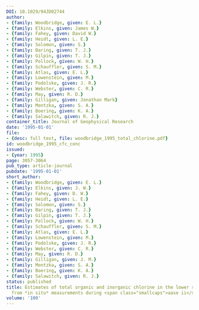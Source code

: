 ```yaml
---
DOI: 10.1029/94JD02744
author:
- {family: Woodbridge, given: E. L.}
- {family: Elkins, given: James W.}
- {family: Fahey, given: David W.}
- {family: Heidt, given: L. E.}
- {family: Solomon, given: S.}
- {family: Baring, given: T. J.}
- {family: Gilpin, given: T. J.}
- {family: Pollock, given: W. H.}
- {family: Schauffler, given: S. M.}
- {family: Atlas, given: E. L.}
- {family: Lowenstein, given: M.}
- {family: Podolske, given: J. R.}
- {family: Webster, given: C. R.}
- {family: May, given: R. D.}
- {family: Gilligan, given: Jonathan Mark}
- {family: Montzka, given: S. A.}
- {family: Boering, given: K. A.}
- {family: Salawitch, given: R. J.}
container_title: Journal of Geophysical Research
date: '1995-01-01'
file:
- {desc: full text, file: woodbridge_1995_total_chlorine.pdf}
id: woodbridge_1995_cfc_conc
issued:
- {year: 1995}
page: 3057-3064
pub_type: article-journal
pubdate: '1995-01-01'
short_author:
- {family: Woodbridge, given: E. L.}
- {family: Elkins, given: J. W.}
- {family: Fahey, given: D. W.}
- {family: Heidt, given: L. E.}
- {family: Solomon, given: S.}
- {family: Baring, given: T. J.}
- {family: Gilpin, given: T. J.}
- {family: Pollock, given: W. H.}
- {family: Schauffler, given: S. M.}
- {family: Atlas, given: E. L.}
- {family: Lowenstein, given: M.}
- {family: Podolske, given: J. R.}
- {family: Webster, given: C. R.}
- {family: May, given: R. D.}
- {family: Gilligan, given: J. M.}
- {family: Montzka, given: S. A.}
- {family: Boering, given: K. A.}
- {family: Salawitch, given: R. J.}
status: published
title: Estimates of total organic and inorganic chlorine in the lower stratosphere
  from *in situ* measurements during <span class="smallcaps">aase ii</span>
volume: '100'
---
```

